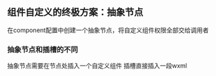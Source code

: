 ## 组件自定义的终极方案：抽象节点

在component配置中创建一个抽象节点，将自定义组件权限全部交给调用者

### 抽象节点和插槽的不同

抽象节点需要在节点处插入一个自定义组件
插槽直接插入一段wxml